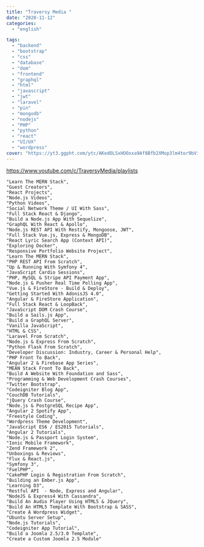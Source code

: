 ```yaml
---
title: "Traversy Media "
date: "2020-11-12"
categories:
  - "english"

tags:
  - "backend"
  - "bootstrap"
  - "css"
  - "database"
  - "dom"
  - "frontend"
  - "graphql"
  - "html"
  - "javascript"
  - "jwt"
  - "laravel"
  - "pin"
  - "mongodb"
  - "nodejs"
  - "PHP"
  - "python"
  - "react"
  - "UI/UX"
  - "wordpress"
cover: "https://yt3.ggpht.com/ytc/AKedOLSxHOOxxa9Af8Bfb2XMop3lm4tor9bViWiC-d5aaw=s88-c-k-c0x00ffffff-no-rj"
---
```


https://www.youtube.com/c/TraversyMedia/playlists

    "Learn The MERN Stack",
    "Guest Creators",
    "React Projects",
    "Node.js Videos",
    "Python Videos",
    "Social Network Theme / UI With Sass",
    "Full Stack React & Django",
    "Build a Node.js App With Sequelize",
    "GraphQL With React & Apollo",
    "Node.js REST API With Restify, Mongoose, JWT",
    "Full Stack Vue.js, Express & MongoDB",
    "React Lyric Search App (Context API)",
    "Exploring Docker",
    "Responsive Portfolio Website Project",
    "Learn The MERN Stack",
    "PHP REST API From Scratch",
    "Up & Running With Symfony 4",
    "JavaScript Cardio Sessions",
    "PHP, MySQL & Stripe API Payment App",
    "Node.js & Pusher Real Time Polling App",
    "Vue.js & FireStore - Build & Deploy",
    "Getting Started With AdonisJS 4.0",
    "Angular & FireStore Application",
    "Full Stack React & LoopBack",
    "JavaScript DOM Crash Course",
    "Build a Sails.js App",
    "Build a GraphQL Server",
    "Vanilla JavaScript",
    "HTML & CSS",
    "Laravel From Scratch",
    "Node.js & Express From Scratch",
    "Python Flask From Scratch",
    "Developer Discussion: Industry, Career & Personal Help",
    "PHP Front To Back",
    "Angular 2 & Firebase App Series",
    "MEAN Stack Front To Back",
    "Build A Website With Foundation and Sass",
    "Programming & Web Development Crash Courses",
    "Twitter Bootstrap",
    "Codeigniter Blog App",
    "CouchDB Tutorials",
    "jQuery Crash Course",
    "Node.js & PostgreSQL Recipe App",
    "Angular 2 Spotify App",
    "Freestyle Coding",
    "Wordpress Theme Development",
    "JavaScript ES6 / ES2015 Tutorials",
    "Angular 2 Tutorials",
    "Node.js & Passport Login System",
    "Ionic Mobile Framework",
    "Zend Framework 2",
    "Unboxings & Reviews",
    "Flux & React.js",
    "Symfony 3",
    "FuelPHP",
    "CakePHP Login & Registration From Scratch",
    "Building an Ember.js App",
    "Learning D3",
    "Restful API  - Node, Express and Angular",
    "NodeJS & Express4 With Cassandra",
    "Build An Audio Player Using HTML5 & JQuery",
    "Build An HTML5 Template With Bootstrap & SASS",
    "Create A Wordpress Widget",
    "Ubuntu Server Setup",
    "Node.js Tutorials",
    "Codeigniter App Tutorial",
    "Build a Joomla 2.5/3.0 Template",
    "Create a Custom Joomla 2.5 Module"
